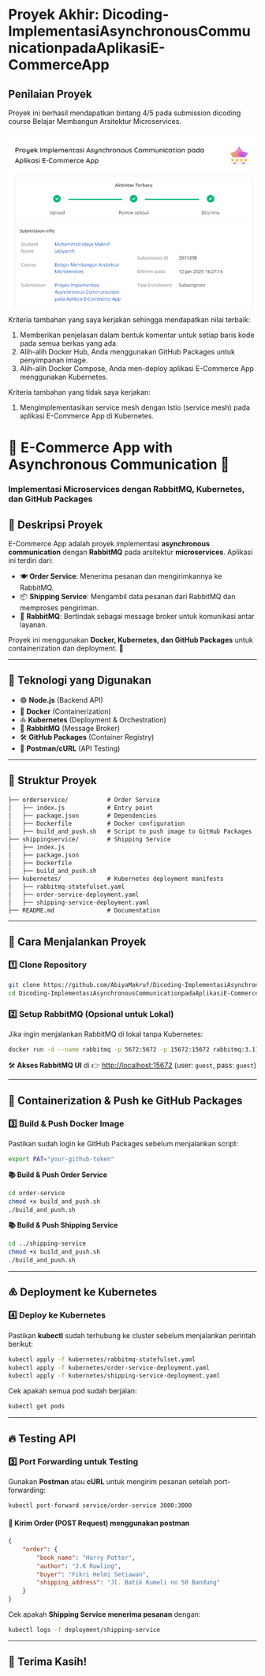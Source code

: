 # Proyek Akhir: Dicoding-ImplementasiAsynchronousCommunicationpadaAplikasiE-CommerceApp
## Penilaian Proyek
Proyek ini berhasil mendapatkan bintang 4/5 pada submission dicoding course Belajar Membangun Arsitektur Microservices.

![Penilaian Proyek](README/penilain_proyek.png)

Kriteria tambahan yang saya kerjakan sehingga mendapatkan nilai terbaik:
1. Memberikan penjelasan dalam bentuk komentar untuk setiap baris kode pada semua berkas yang ada.
2. Alih-alih Docker Hub, Anda menggunakan GitHub Packages untuk penyimpanan image.
3. Alih-alih Docker Compose, Anda men-deploy aplikasi E-Commerce App menggunakan Kubernetes.

Kriteria tambahan yang tidak saya kerjakan:
1. Mengimplementasikan service mesh dengan Istio (service mesh) pada aplikasi E-Commerce App di Kubernetes.

# 🚳 E-Commerce App with Asynchronous Communication 🚀

### **Implementasi Microservices dengan RabbitMQ, Kubernetes, dan GitHub Packages**

## 📌 **Deskripsi Proyek**
E-Commerce App adalah proyek implementasi **asynchronous communication** dengan **RabbitMQ** pada arsitektur **microservices**. Aplikasi ini terdiri dari:
- 🍽️ **Order Service**: Menerima pesanan dan mengirimkannya ke RabbitMQ.
- 📦 **Shipping Service**: Mengambil data pesanan dari RabbitMQ dan memproses pengiriman.
- 🐇 **RabbitMQ**: Bertindak sebagai message broker untuk komunikasi antar layanan.

Proyek ini menggunakan **Docker, Kubernetes, dan GitHub Packages** untuk containerization dan deployment. 🎯

---

## 🏐 **Teknologi yang Digunakan**
- 🟢 **Node.js** (Backend API)
- 💪 **Docker** (Containerization)
- ♸️ **Kubernetes** (Deployment & Orchestration)
- 🐇 **RabbitMQ** (Message Broker)
- 🛠️ **GitHub Packages** (Container Registry)
- 📡 **Postman/cURL** (API Testing)

---

## 📂 **Struktur Proyek**
```
├── orderservice/           # Order Service
│   ├── index.js            # Entry point
│   ├── package.json        # Dependencies
│   ├── Dockerfile          # Docker configuration
│   ├── build_and_push.sh   # Script to push image to GitHub Packages
├── shippingservice/        # Shipping Service
│   ├── index.js
│   ├── package.json
│   ├── Dockerfile
│   ├── build_and_push.sh
├── kubernetes/             # Kubernetes deployment manifests
│   ├── rabbitmq-statefulset.yaml
│   ├── order-service-deployment.yaml
│   ├── shipping-service-deployment.yaml
├── README.md               # Documentation
```

---

## 🚀 **Cara Menjalankan Proyek**

### **1️⃣ Clone Repository**
```sh
git clone https://github.com/AbiyaMakruf/Dicoding-ImplementasiAsynchronousCommunicationpadaAplikasiE-CommerceApp.git
cd Dicoding-ImplementasiAsynchronousCommunicationpadaAplikasiE-CommerceApp
```

### **2️⃣ Setup RabbitMQ (Opsional untuk Lokal)**
Jika ingin menjalankan RabbitMQ di lokal tanpa Kubernetes:
```sh
docker run -d --name rabbitmq -p 5672:5672 -p 15672:15672 rabbitmq:3.11-management
```
🛠️ **Akses RabbitMQ UI** di 👉 [http://localhost:15672](http://localhost:15672) (user: `guest`, pass: `guest`)

---

## 🐛 **Containerization & Push ke GitHub Packages**
### **3️⃣ Build & Push Docker Image**
Pastikan sudah login ke GitHub Packages sebelum menjalankan script:
```sh
export PAT="your-github-token"
```

**📚 Build & Push Order Service**
```sh
cd order-service
chmod +x build_and_push.sh
./build_and_push.sh
```

**📚 Build & Push Shipping Service**
```sh
cd ../shipping-service
chmod +x build_and_push.sh
./build_and_push.sh
```

---

## ♸️ **Deployment ke Kubernetes**
### **4️⃣ Deploy ke Kubernetes**
Pastikan **kubectl** sudah terhubung ke cluster sebelum menjalankan perintah berikut:
```sh
kubectl apply -f kubernetes/rabbitmq-statefulset.yaml
kubectl apply -f kubernetes/order-service-deployment.yaml
kubectl apply -f kubernetes/shipping-service-deployment.yaml
```

Cek apakah semua pod sudah berjalan:
```sh
kubectl get pods
```

---

## 🔥 **Testing API**
### **5️⃣ Port Forwarding untuk Testing**
Gunakan **Postman** atau **cURL** untuk mengirim pesanan setelah port-forwarding:

```sh
kubectl port-forward service/order-service 3000:3000
```

#### **📝 Kirim Order (POST Request) menggunakan postman**
```json
{
    "order": {
        "book_name": "Harry Potter",
        "author": "J.K Rowling",
        "buyer": "Fikri Helmi Setiawan",
        "shipping_address": "Jl. Batik Kumeli no 50 Bandung"
    }
}
```

Cek apakah **Shipping Service menerima pesanan** dengan:
```sh
kubectl logs -f deployment/shipping-service
```

---

## 🎉 **Terima Kasih!**

